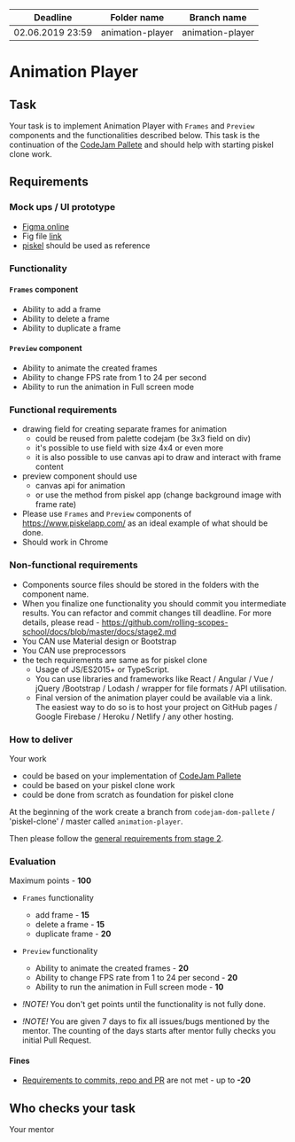| Deadline         | Folder name      | Branch name      |
| ---------------- | ---------------- | ---------------- |
| 02.06.2019 23:59 | animation-player | animation-player |

# Animation Player

## Task

Your task is to implement Animation Player with `Frames` and `Preview` components and the functionalities described below.
This task is the continuation of the [CodeJam Pallete](./codejam-pallete.md) and should help with starting piskel clone work.

## Requirements

### Mock ups / UI prototype

- [Figma online](https://www.figma.com/proto/hieu0x13Znk8pzwej9oTrK/animation-player?node-id=1%3A2&scaling=min-zoom)
- Fig file [link](https://www.dropbox.com/s/g4tyu5u9gfk7jx9/animation%20player.fig?dl=0)
- [piskel](https://www.piskelapp.com/) should be used as reference

### Functionality

#### `Frames` component

- Ability to add a frame
- Ability to delete a frame
- Ability to duplicate a frame

#### `Preview` component

- Ability to animate the created frames
- Ability to change FPS rate from 1 to 24 per second
- Ability to run the animation in Full screen mode

### Functional requirements

- drawing field for creating separate frames for animation
  - could be reused from palette codejam (be 3x3 field on div)
  - it's possible to use field with size 4x4 or even more
  - it is also possible to use canvas api to draw and interact with frame content
- preview component should use
  - canvas api for animation
  - or use the method from piskel app (change background image with frame rate)
- Please use `Frames` and `Preview` components of https://www.piskelapp.com/ as an ideal example of what should be done.
- Should work in Chrome

### Non-functional requirements

- Components source files should be stored in the folders with the component name.
- When you finalize one functionality you should commit you intermediate results. You can refactor and commit changes till deadline. For more details, please read - https://github.com/rolling-scopes-school/docs/blob/master/docs/stage2.md
- You CAN use Material design or Bootstrap
- You CAN use preprocessors
- the tech requirements are same as for piskel clone
  - Usage of JS/ES2015+ or TypeScript.
  - You can use libraries and frameworks like React / Angular / Vue / jQuery /Bootstrap / Lodash / wrapper for file formats / API utilisation.
  - Final version of the animation player could be available via a link. The easiest way to do so is to host your project on GitHub pages / Google Firebase / Heroku / Netlify / any other hosting.

### How to deliver

Your work

- could be based on your implementation of [CodeJam Pallete](./codejam-pallete.md)
- could be based on your piskel clone work
- could be done from scratch as foundation for piskel clone

At the beginning of the work create a branch from `codejam-dom-pallete` / 'piskel-clone' / master called `animation-player`.

Then please follow the [general requirements from stage 2](https://github.com/rolling-scopes-school/docs/blob/master/docs/stage2.md).

### Evaluation

Maximum points - **100**

- `Frames` functionality
  - add frame - **15**
  - delete a frame - **15**
  - duplicate frame - **20**
- `Preview` functionality

  - Ability to animate the created frames - **20**
  - Ability to change FPS rate from 1 to 24 per second - **20**
  - Ability to run the animation in Full screen mode - **10**

- _!NOTE!_ You don't get points until the functionality is not fully done.
- _!NOTE!_ You are given 7 days to fix all issues/bugs mentioned by the mentor. The counting of the days starts after mentor fully checks you initial Pull Request.

#### Fines

- [Requirements to commits, repo and PR](https://github.com/rolling-scopes-school/docs/blob/master/docs/stage2.md) are not met - up to **-20**

## Who checks your task

Your mentor
